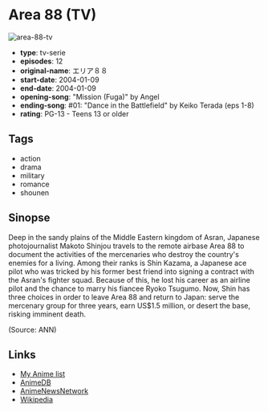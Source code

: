 # Area 88 (TV)

![area-88-tv](https://cdn.myanimelist.net/images/anime/9/75571.jpg)

-   **type**: tv-serie
-   **episodes**: 12
-   **original-name**: エリア８８
-   **start-date**: 2004-01-09
-   **end-date**: 2004-01-09
-   **opening-song**: "Mission (Fuga)" by Angel
-   **ending-song**: #01: "Dance in the Battlefield" by Keiko Terada (eps 1-8)
-   **rating**: PG-13 - Teens 13 or older

## Tags

-   action
-   drama
-   military
-   romance
-   shounen

## Sinopse

Deep in the sandy plains of the Middle Eastern kingdom of Asran, Japanese photojournalist Makoto Shinjou travels to the remote airbase Area 88 to document the activities of the mercenaries who destroy the country's enemies for a living. Among their ranks is Shin Kazama, a Japanese ace pilot who was tricked by his former best friend into signing a contract with the Asran's fighter squad. Because of this, he lost his career as an airline pilot and the chance to marry his fiancee Ryoko Tsugumo. Now, Shin has three choices in order to leave Area 88 and return to Japan: serve the mercenary group for three years, earn US$1.5 million, or desert the base, risking imminent death.

(Source: ANN)

## Links

-   [My Anime list](https://myanimelist.net/anime/284/Area_88_TV)
-   [AnimeDB](http://anidb.info/perl-bin/animedb.pl?show=anime&aid=1306)
-   [AnimeNewsNetwork](http://www.animenewsnetwork.com/encyclopedia/anime.php?id=3149)
-   [Wikipedia](http://en.wikipedia.org/wiki/Area_88)
